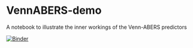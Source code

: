 # VennABERS-demo

A notebook to illustrate the inner workings of the Venn-ABERS predictors

[![Binder](https://mybinder.org/badge_logo.svg)](https://mybinder.org/v2/gh/ptocca/VennABERS-demo/master?filepath=Venn-ABERS_Demo.ipynb)

